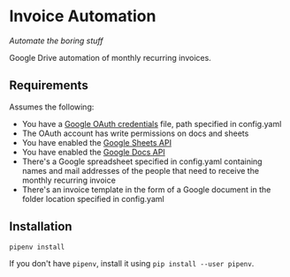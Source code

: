 # Invoice Automation

_Automate the boring stuff_

Google Drive automation of monthly recurring invoices. 

## Requirements
Assumes the following:
- You have a [Google OAuth credentials](https://console.developers.google.com/apis/credentials) file, path specified in config.yaml
- The OAuth account has write permissions on docs and sheets
- You have enabled the [Google Sheets API](https://console.developers.google.com/apis/api/sheets.googleapis.com)
- You have enabled the [Google Docs API](https://console.developers.google.com/apis/api/docs.googleapis.com)
- There's a Google spreadsheet specified in config.yaml containing names and mail addresses of the people
  that need to receive the monthly recurring invoice
- There's an invoice template in the form of a Google document in the folder location specified in config.yaml

## Installation
```shell
pipenv install
```
If you don't have `pipenv`, install it using `pip install --user pipenv`.
